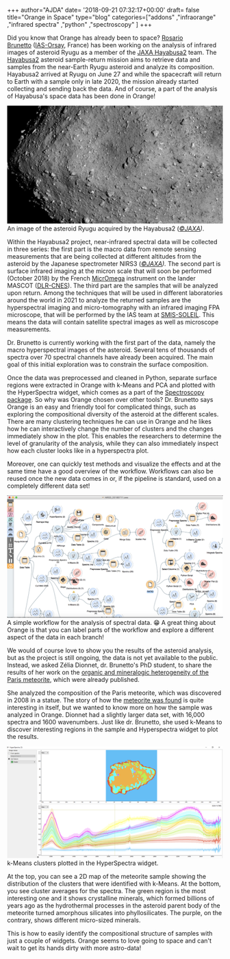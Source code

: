 +++
author="AJDA"
date= '2018-09-21 07:32:17+00:00'
draft= false
title="Orange in Space"
type="blog"
categories=["addons" ,"infraorange" ,"infrared spectra" ,"python" ,"spectroscopy"  ]
+++

Did you know that Orange has already been to space? [Rosario Brunetto](https://www.ias.u-psud.fr/en/content/team-members-0) ([IAS-Orsay](https://www.ias.u-psud.fr/), France) has been working on the analysis of infrared images of asteroid Ryugu as a member of the [JAXA Hayabusa2](http://global.jaxa.jp/projects/sat/hayabusa2/) team. The [Hayabusa2](https://en.wikipedia.org/wiki/Hayabusa2) asteroid sample-return mission aims to retrieve data and samples from the near-Earth Ryugu asteroid and analyze its composition. Hayabusa2 arrived at Ryugu on June 27 and while the spacecraft will return to Earth with a sample only in late 2020, the mission already started collecting and sending back the data. And of course, a part of the analysis of Hayabusa's space data has been done in Orange!

![](/images/2018/08/ryugu2.jpg)
An image of the asteroid Ryugu acquired by the Hayabusa2 (_[©JAXA](http://global.jaxa.jp/))_.



Within the Hayabusa2 project, near-infrared spectral data will be collected in three series: the first part is the macro data from remote sensing measurements that are being collected at different altitudes from the asteroid by the Japanese spectrometer NIRS3 (_[©JAXA](http://global.jaxa.jp/))._ The second part is surface infrared imaging at the micron scale that will soon be performed (October 2018) by the French [MicrOmega](https://en.wikipedia.org/wiki/MicrOmega-IR) instrument on the lander MASCOT ([DLR-CNES](https://www.dlr.de/irs/en/desktopdefault.aspx/tabid-11302/#gallery/28470)). The third part are the samples that will be analyzed upon return. Among the techniques that will be used in different laboratories around the world in 2021 to analyze the returned samples are the hyperspectral imaging and micro-tomography with an infrared imaging FPA microscope, that will be performed by the IAS team at [SMIS-SOLEIL](https://www.synchrotron-soleil.fr/en/beamlines/smis). This means the data will contain satellite spectral images as well as microscope measurements.

Dr. Brunetto is currently working with the first part of the data, namely the macro hyperspectral images of the asteroid. Several tens of thousands of spectra over 70 spectral channels have already been acquired. The main goal of this initial exploration was to constrain the surface composition.

Once the data was preprocessed and cleaned in Python, separate surface regions were extracted in Orange with k-Means and PCA and plotted with the HyperSpectra widget, which comes as a part of the [Spectroscopy package](https://github.com/Quasars/orange-spectroscopy). So why was Orange chosen over other tools? Dr. Brunetto says Orange is an easy and friendly tool for complicated things, such as exploring the compositional diversity of the asteroid at the different scales. There are many clustering techniques he can use in Orange and he likes how he can interactively change the number of clusters and the changes immediately show in the plot. This enables the researchers to determine the level of granularity of the analysis, while they can also immediately inspect how each cluster looks like in a hyperspectra plot.

Moreover, one can quickly test methods and visualize the effects and at the same time have a good overview of the workflow. Workflows can also be reused once the new data comes in or, if the pipeline is standard, used on a completely different data set!

![](/images/2018/08/OrangeBrunetto.png)
A simple workflow for the analysis of spectral data. 😁 A great thing about Orange is that you can label parts of the workflow and explore a different aspect of the data in each branch!



We would of course love to show you the results of the asteroid analysis, but as the project is still ongoing, the data is not yet available to the public. Instead, we asked Zélia Dionnet, dr. Brunetto's PhD student, to share the results of her work on the [organic and mineralogic heterogeneity of the Paris meteorite](https://onlinelibrary.wiley.com/doi/pdf/10.1111/maps.13178), which were already published.

She analyzed the composition of the Paris meteorite, which was discovered in 2008 in a statue. The story of how the [meteorite was found](https://www.mindat.org/loc-264051.html) is quite interesting in itself, but we wanted to know more on how the sample was analyzed in Orange. Dionnet had a slightly larger data set, with 16,000 spectra and 1600 wavenumbers. Just like dr. Brunetto, she used k-Means to discover interesting regions in the sample and Hyperspectra widget to plot the results.

![](/images/2018/08/Orange_paris_meteorite-1.png)
k-Means clusters plotted in the HyperSpectra widget.



At the top, you can see a 2D map of the meteorite sample showing the distribution of the clusters that were identified with k-Means. At the bottom, you see cluster averages for the spectra. The green region is the most interesting one and it shows crystalline minerals, which formed billions of years ago as the hydrothermal processes in the asteroid parent body of the meteorite turned amorphous silicates into phyllosilicates. The purple, on the contrary, shows different micro-sized minerals.

This is how to easily identify the compositional structure of samples with just a couple of widgets. Orange seems to love going to space and can't wait to get its hands dirty with more astro-data!


